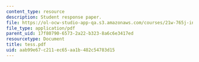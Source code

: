 ```yaml
---
content_type: resource
description: Student response paper.
file: https://ol-ocw-studio-app-qa.s3.amazonaws.com/courses/21w-765j-interactive-and-non-linear-narrative-theory-and-practice-spring-2004/aab99e67c211ec65aa1b482c54783d15_tess.pdf
file_type: application/pdf
parent_uid: 17f80790-6573-2a22-b323-8a6c6e3417ed
resourcetype: Document
title: tess.pdf
uid: aab99e67-c211-ec65-aa1b-482c54783d15
---
```

